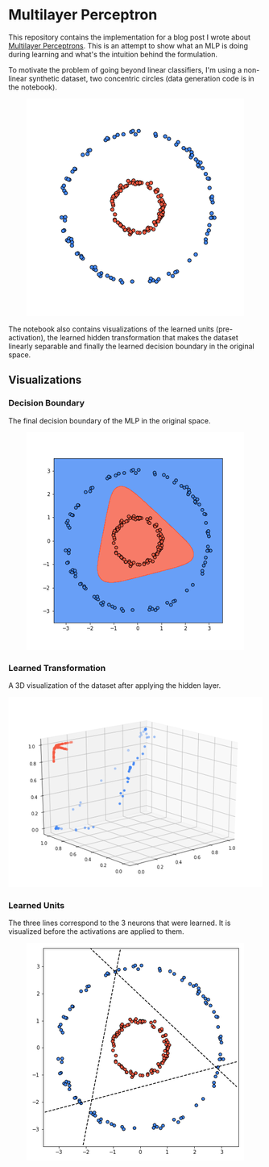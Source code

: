 # Multilayer Perceptron


This repository contains the implementation for a blog post I wrote about [Multilayer Perceptrons](https://giothinks.com/multilayer-perceptron/). This is an attempt to show what an MLP is doing during learning and what's the intuition behind the formulation.

To motivate the problem of going beyond linear classifiers, I'm using a non-linear synthetic dataset, two concentric circles (data generation code is in the notebook).

<p align="center">
<img src="imgs/circles.png">
</p>

The notebook also contains visualizations of the learned units (pre-activation), the learned hidden transformation that makes the dataset linearly separable and finally the learned decision boundary in the original space.

## Visualizations

### Decision Boundary
The final decision boundary of the MLP in the original space.
<p align="center">
<img src="imgs/decision_boundary.png">
</p>

### Learned Transformation

A 3D visualization of the dataset after applying the hidden layer.

<p align="center">
<img src="imgs/projection.png">
</p>

### Learned Units
The three lines correspond to the 3 neurons that were learned. It is visualized before the activations are applied to them.

<p align="center">
<img src="imgs/hidden_classifiers.png">
</p>
